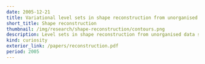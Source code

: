 ```yaml
---
date: 2005-12-21
title: Variational level sets in shape reconstruction from unorganised data sets
short_title: Shape reconstruction
thumbnail: /img/research/shape-reconstruction/contours.png
description: Level sets in shape reconstruction from unorganised data sets.
kind: curiosity
exterior_link: /papers/reconstruction.pdf
period: 2005
---
```

